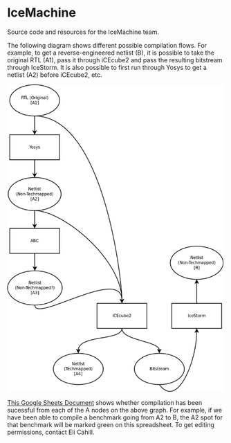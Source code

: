 # IceMachine

Source code and resources for the IceMachine team.

The following diagram shows different possible compilation flows. For example, to get a reverse-engineered netlist (B), it is possible to take the original RTL (A1), pass it through iCEcube2 and pass the resulting bitstream through IceStorm. It is also possible to first run through Yosys to get a netlist (A2) before iCEcube2, etc.

<img src="doc/compilation_flow.png" width="500">

[This Google Sheets Document](https://docs.google.com/spreadsheets/d/1DA2BRhC7qX88XbRijIcSumIgUKrWKijfD7UIG9nxt3U/edit?usp=sharing) shows whether compilation has been sucessful from each of the A nodes on the above graph. For example, if we have been able to compile a benchmark going from A2 to B, the A2 spot for that benchmark will be marked green on this spreadsheet. To get editing permissions, contact Eli Cahill.
